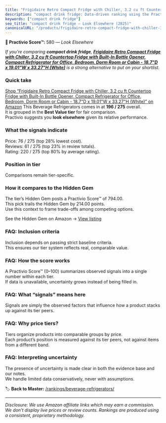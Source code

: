 ```yaml
---
title: "Frigidaire Retro Compact Fridge with Chiller, 3.2 cu ft Countertop Fridge with Built-In Bottle Opener, Compact Refrigerator for Office, Bedroom, Dorm Room or Cabin - 18.7\"D x 19.01\"W x 33.27\"H (White)"
description: "compact drink fridge: Data-driven ranking using the Practivio Score™. Positioned by quality, value, demand, findability, momentum."
keywords: ["compact drink fridge"]
seo_title: "compact drink fridge — Look Elsewhere (2025)"
canonicalURL: "/products/frigidaire-retro-compact-fridge-with-chiller-32-cu-ft-countertop-fridge-with-built-in-bottle-opener-compact-refrigerator-for-office-bedroom-dorm-room-or-cabin-187d-x-1901w-x-3327h-white-B07MXZ1TYH/"
---
```


**🚫 Practivio Score™:** 580 — _Look Elsewhere_


*If you're comparing **compact drink fridge**, **[Frigidaire Retro Compact Fridge with Chiller, 3.2 cu ft Countertop Fridge with Built-In Bottle Opener, Compact Refrigerator for Office, Bedroom, Dorm Room or Cabin - 18.7"D x 19.01"W x 33.27"H (White)](https://www.amazon.com/dp/B07MXZ1TYH?tag=practivio-20)** is a strong alternative to put on your shortlist.*
### Quick take
[Shop “Frigidaire Retro Compact Fridge with Chiller, 3.2 cu ft Countertop Fridge with Built-In Bottle Opener, Compact Refrigerator for Office, Bedroom, Dorm Room or Cabin - 18.7"D x 19.01"W x 33.27"H (White)” on Amazon](https://www.amazon.com/dp/B07MXZ1TYH?tag=practivio-20)
This Beverage Refrigerators comes in at **196 / 275** overall.  
It is grouped in the **Best Value tier** for fair comparison.  
Practivio suggests you **look elsewhere** given its relative performance.

### What the signals indicate
Price: 76 / 275 (top 28% lowest cost).  
Reviews: 61 / 275 (top 23% in review totals).  
Rating: 220 / 275 (top 80% by average rating).  

### Position in tier
Comparisons remain tier-specific.

### How it compares to the Hidden Gem
The tier’s Hidden Gem posts a Practivio Score™ of 794.00.  
This pick trails the Hidden Gem by 214.00 points.  
Use this context to frame trade-offs among competing options.  

See the Hidden Gem on Amazon → [View listing](https://www.amazon.com/dp/B00IR8H55A?tag=practivio-20)

### FAQ: Inclusion criteria
Inclusion depends on passing strict baseline criteria.  
This ensures our tier system reflects real, comparable value.

### FAQ: How the score works
A Practivio Score™ (0–100) summarizes observed signals into a single number within each tier.  
If data is unavailable, uncertainty grows instead of being filled in.

### FAQ: What “signals” means here
Signals are simply the observed factors that influence how a product stacks up against its tier peers.

### FAQ: Why price tiers?
Tiers organize products into comparable groups by price.  
Each product’s position is measured against its tier peers, not against items from a different band.

### FAQ: Interpreting uncertainty
The presence of uncertainty is made clear in both the evidence base and our notes.  
We handle limited data conservatively, never with assumptions.


🏷️ **Back to Master:** [/rankings/beverage-refrigerators/](/rankings/beverage-refrigerators/)

---
_Disclosure: We use Amazon affiliate links which may earn a commission. We don’t display live prices or review counts. Rankings are produced using a consistent, proprietary methodology._
